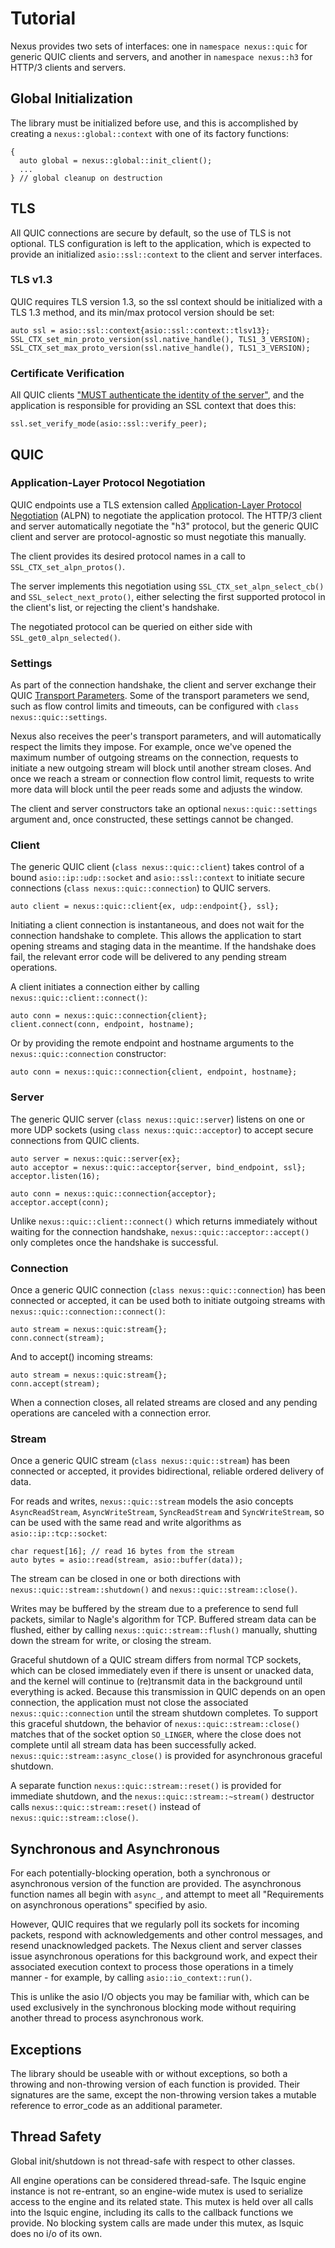 # Tutorial

Nexus provides two sets of interfaces: one in `namespace nexus::quic` for generic QUIC clients and servers, and another in `namespace nexus::h3` for HTTP/3 clients and servers.

## Global Initialization

The library must be initialized before use, and this is accomplished by creating a `nexus::global::context` with one of its factory functions:

	{
	  auto global = nexus::global::init_client();
	  ...
	} // global cleanup on destruction

## TLS

All QUIC connections are secure by default, so the use of TLS is not optional. TLS configuration is left to the application, which is expected to provide an initialized `asio::ssl::context` to the client and server interfaces.

### TLS v1.3

QUIC requires TLS version 1.3, so the ssl context should be initialized with a TLS 1.3 method, and its min/max protocol version should be set:

	auto ssl = asio::ssl::context{asio::ssl::context::tlsv13};
	SSL_CTX_set_min_proto_version(ssl.native_handle(), TLS1_3_VERSION);
	SSL_CTX_set_max_proto_version(ssl.native_handle(), TLS1_3_VERSION);

### Certificate Verification

All QUIC clients ["MUST authenticate the identity of the server"](https://www.rfc-editor.org/rfc/rfc9001.html#name-peer-authentication), and the application is responsible for providing an SSL context that does this:

	ssl.set_verify_mode(asio::ssl::verify_peer);

## QUIC

### Application-Layer Protocol Negotiation

QUIC endpoints use a TLS extension called [Application-Layer Protocol Negotiation](https://en.wikipedia.org/wiki/ALPN) (ALPN) to negotiate the application protocol. The HTTP/3 client and server automatically negotiate the "h3" protocol, but the generic QUIC client and server are protocol-agnostic so must negotiate this manually.

The client provides its desired protocol names in a call to `SSL_CTX_set_alpn_protos()`.

The server implements this negotiation using `SSL_CTX_set_alpn_select_cb()` and `SSL_select_next_proto()`, either selecting the first supported protocol in the client's list, or rejecting the client's handshake.

The negotiated protocol can be queried on either side with `SSL_get0_alpn_selected()`.

### Settings

As part of the connection handshake, the client and server exchange their QUIC [Transport Parameters](https://www.rfc-editor.org/rfc/rfc9000.html#transport-parameter-definitions). Some of the transport parameters we send, such as flow control limits and timeouts, can be configured with `class nexus::quic::settings`.

Nexus also receives the peer's transport parameters, and will automatically respect the limits they impose. For example, once we've opened the maximum number of outgoing streams on the connection, requests to initiate a new outgoing stream will block until another stream closes. And once we reach a stream or connection flow control limit, requests to write more data will block until the peer reads some and adjusts the window.

The client and server constructors take an optional `nexus::quic::settings` argument and, once constructed, these settings cannot be changed.

### Client

The generic QUIC client (`class nexus::quic::client`) takes control of a bound `asio::ip::udp::socket` and `asio::ssl::context` to initiate secure connections (`class nexus::quic::connection`) to QUIC servers.

	auto client = nexus::quic::client{ex, udp::endpoint{}, ssl};

Initiating a client connection is instantaneous, and does not wait for the connection handshake to complete. This allows the application to start opening streams and staging data in the meantime. If the handshake does fail, the relevant error code will be delivered to any pending stream operations.

A client initiates a connection either by calling `nexus::quic::client::connect()`:

	auto conn = nexus::quic::connection{client};
	client.connect(conn, endpoint, hostname);

Or by providing the remote endpoint and hostname arguments to the `nexus::quic::connection` constructor:

	auto conn = nexus::quic::connection{client, endpoint, hostname};

### Server

The generic QUIC server (`class nexus::quic::server`) listens on one or more UDP sockets (using `class nexus::quic::acceptor`) to accept secure connections from QUIC clients.

	auto server = nexus::quic::server{ex};
	auto acceptor = nexus::quic::acceptor{server, bind_endpoint, ssl};
	acceptor.listen(16);

	auto conn = nexus::quic::connection{acceptor};
	acceptor.accept(conn);

Unlike `nexus::quic::client::connect()` which returns immediately without waiting for the connection handshake, `nexus::quic::acceptor::accept()` only completes once the handshake is successful.

### Connection

Once a generic QUIC connection (`class nexus::quic::connection`) has been connected or accepted, it can be used both to initiate outgoing streams with `nexus::quic::connection::connect()`:

	auto stream = nexus::quic:stream{};
	conn.connect(stream);

And to accept() incoming streams:

	auto stream = nexus::quic:stream{};
	conn.accept(stream);

When a connection closes, all related streams are closed and any pending operations are canceled with a connection error.

### Stream

Once a generic QUIC stream (`class nexus::quic::stream`) has been connected or accepted, it provides bidirectional, reliable ordered delivery of data.

For reads and writes, `nexus::quic::stream` models the asio concepts `AsyncReadStream`, `AsyncWriteStream`, `SyncReadStream` and `SyncWriteStream`, so can be used with the same read and write algorithms as `asio::ip::tcp::socket`:

	char request[16]; // read 16 bytes from the stream
	auto bytes = asio::read(stream, asio::buffer(data));

The stream can be closed in one or both directions with `nexus::quic::stream::shutdown()` and `nexus::quic::stream::close()`.

Writes may be buffered by the stream due to a preference to send full packets, similar to Nagle's algorithm for TCP. Buffered stream data can be flushed, either by calling `nexus::quic::stream::flush()` manually, shutting down the stream for write, or closing the stream.

Graceful shutdown of a QUIC stream differs from normal TCP sockets, which can be closed immediately even if there is unsent or unacked data, and the kernel will continue to (re)transmit data in the background until everything is acked. Because this transmission in QUIC depends on an open connection, the application must not close the associated `nexus::quic::connection` until the stream shutdown completes. To support this graceful shutdown, the behavior of `nexus::quic::stream::close()` matches that of the socket option `SO_LINGER`, where the close does not complete until all stream data has been successfully acked. `nexus::quic::stream::async_close()` is provided for asynchronous graceful shutdown.

A separate function `nexus::quic::stream::reset()` is provided for immediate shutdown, and the `nexus::quic::stream::~stream()` destructor calls `nexus::quic::stream::reset()` instead of `nexus::quic::stream::close()`.

## Synchronous and Asynchronous

For each potentially-blocking operation, both a synchronous or asynchronous version of the function are provided. The asynchronous function names all begin with `async_`, and attempt to meet all "Requirements on asynchronous operations" specified by asio.

However, QUIC requires that we regularly poll its sockets for incoming packets, respond with acknowledgements and other control messages, and resend unacknowledged packets. The Nexus client and server classes issue asynchronous operations for this background work, and expect their associated execution context to process those operations in a timely manner - for example, by calling `asio::io_context::run()`.

This is unlike the asio I/O objects you may be familiar with, which can be used exclusively in the synchronous blocking mode without requiring another thread to process asynchronous work.

## Exceptions

The library should be useable with or without exceptions, so both a throwing and non-throwing version of each function is provided. Their signatures are the same, except the non-throwing version takes a mutable reference to error_code as an additional parameter.

## Thread Safety

Global init/shutdown is not thread-safe with respect to other classes.

All engine operations can be considered thread-safe. The lsquic engine instance is not re-entrant, so an engine-wide mutex is used to serialize access to the engine and its related state. This mutex is held over all calls into the lsquic engine, including its calls to the callback functions we provide. No blocking system calls are made under this mutex, as lsquic does no i/o of its own.
